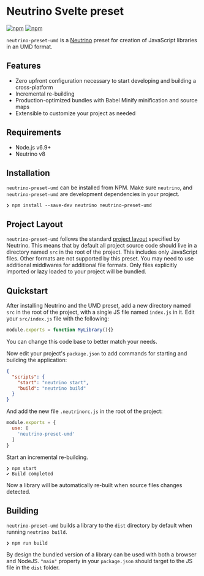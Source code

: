 # Neutrino Svelte preset

[![npm](https://img.shields.io/npm/v/neutrino-preset-umd.svg)](https://www.npmjs.com/package/neutrino-preset-umd)
[![npm](https://img.shields.io/npm/dt/neutrino-preset-umd.svg)](https://www.npmjs.com/package/neutrino-preset-umd)

`neutrino-preset-umd` is a [Neutrino](https://neutrino.js.org) preset for creation of JavaScript libraries in an UMD format.

## Features

- Zero upfront configuration necessary to start developing and building a cross-platform
- Incremental re-building
- Production-optimized bundles with Babel Minify minification and source maps
- Extensible to customize your project as needed

## Requirements

- Node.js v6.9+
- Neutrino v8

## Installation

`neutrino-preset-umd` can be installed from NPM. Make sure `neutrino`, and `neutrino-preset-umd` are development dependencies in your project.

```
❯ npm install --save-dev neutrino neutrino-preset-umd
```

## Project Layout

`neutrino-preset-umd` follows the standard [project layout](https://neutrino.js.org/project-layout) specified by Neutrino. This means that by default all project source code should live in a directory named `src` in the root of the project. This includes only JavaScript files. Other formats are not supported by this preset. You may need to use additional middlwares for additional file formats. Only files explicitly imported or lazy loaded to your project will be bundled.

## Quickstart

After installing Neutrino and the UMD preset, add a new directory named `src` in the root of the project, with a single JS file named `index.js` in it. Edit your `src/index.js` file with the following:

```js
module.exports = function MyLibrary(){}
```

You can change this code base to better match your needs.

Now edit your project's `package.json` to add commands for starting and building the application:

```json
{
  "scripts": {
    "start": "neutrino start",
    "build": "neutrino build"
  }
}
```
And add the new file `.neutrinorc.js` in the root of the project:

```js
module.exports = {
  use: [
    'neutrino-preset-umd'
  ]
}
```

Start an incremental re-building. 

```
❯ npm start
✔ Build completed
```

Now a library will be automatically re-built when source files changes detected.

## Building

`neutrino-preset-umd` builds a library to the `dist` directory by default when running `neutrino build`. 

```
❯ npm run build
```

By design the bundled version of a library can be used with both a browser and NodeJS. `"main"` property in your `package.json` should target to the JS file in the `dist` folder.

